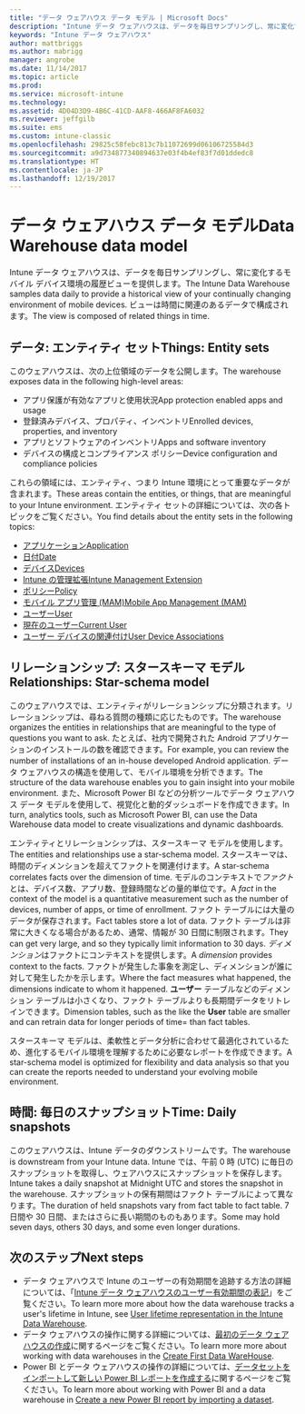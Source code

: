 ```yaml
---
title: "データ ウェアハウス データ モデル | Microsoft Docs"
description: "Intune データ ウェアハウスは、データを毎日サンプリングし、常に変化するモバイル環境の履歴ビューを提供します。"
keywords: "Intune データ ウェアハウス"
author: mattbriggs
ms.author: mabrigg
manager: angrobe
ms.date: 11/14/2017
ms.topic: article
ms.prod: 
ms.service: microsoft-intune
ms.technology: 
ms.assetid: 4D04D3D9-4B6C-41CD-AAF8-466AF8FA6032
ms.reviewer: jeffgilb
ms.suite: ems
ms.custom: intune-classic
ms.openlocfilehash: 29825c58febc813c7b11072699d06106725584d3
ms.sourcegitcommit: a9d734877340894637e03f4b4ef83f7d01ddedc8
ms.translationtype: HT
ms.contentlocale: ja-JP
ms.lasthandoff: 12/19/2017
---
```

# <a name="data-warehouse-data-model"></a><span data-ttu-id="c9c1b-104">データ ウェアハウス データ モデル</span><span class="sxs-lookup"><span data-stu-id="c9c1b-104">Data Warehouse data model</span></span>

<span data-ttu-id="c9c1b-105">Intune データ ウェアハウスは、データを毎日サンプリングし、常に変化するモバイル デバイス環境の履歴ビューを提供します。</span><span class="sxs-lookup"><span data-stu-id="c9c1b-105">The Intune Data Warehouse samples data daily to provide a historical view of your continually changing environment of mobile devices.</span></span> <span data-ttu-id="c9c1b-106">ビューは時間に関連のあるデータで構成されます。</span><span class="sxs-lookup"><span data-stu-id="c9c1b-106">The view is composed of related things in time.</span></span>

## <a name="things-entity-sets"></a><span data-ttu-id="c9c1b-107">データ: エンティティ セット</span><span class="sxs-lookup"><span data-stu-id="c9c1b-107">Things: Entity sets</span></span>

<span data-ttu-id="c9c1b-108">このウェアハウスは、次の上位領域のデータを公開します。</span><span class="sxs-lookup"><span data-stu-id="c9c1b-108">The warehouse exposes data in the following high-level areas:</span></span>

  -  <span data-ttu-id="c9c1b-109">アプリ保護が有効なアプリと使用状況</span><span class="sxs-lookup"><span data-stu-id="c9c1b-109">App protection enabled apps and usage</span></span>
  -  <span data-ttu-id="c9c1b-110">登録済みデバイス、プロパティ、インベントリ</span><span class="sxs-lookup"><span data-stu-id="c9c1b-110">Enrolled devices, properties, and inventory</span></span>
  -  <span data-ttu-id="c9c1b-111">アプリとソフトウェアのインベントリ</span><span class="sxs-lookup"><span data-stu-id="c9c1b-111">Apps and software inventory</span></span>
  -  <span data-ttu-id="c9c1b-112">デバイスの構成とコンプライアンス ポリシー</span><span class="sxs-lookup"><span data-stu-id="c9c1b-112">Device configuration and compliance policies</span></span>

<span data-ttu-id="c9c1b-113">これらの領域には、エンティティ、つまり Intune 環境にとって重要なデータが含まれます。</span><span class="sxs-lookup"><span data-stu-id="c9c1b-113">These areas contain the entities, or things, that are meaningful to your Intune environment.</span></span> <span data-ttu-id="c9c1b-114">エンティティ セットの詳細については、次の各トピックをご覧ください。</span><span class="sxs-lookup"><span data-stu-id="c9c1b-114">You find details about the entity sets in the following topics:</span></span>

  -  [<span data-ttu-id="c9c1b-115">アプリケーション</span><span class="sxs-lookup"><span data-stu-id="c9c1b-115">Application</span></span>](reports-ref-application.md)
  -  [<span data-ttu-id="c9c1b-116">日付</span><span class="sxs-lookup"><span data-stu-id="c9c1b-116">Date</span></span>](reports-ref-date.md)
  -  [<span data-ttu-id="c9c1b-117">デバイス</span><span class="sxs-lookup"><span data-stu-id="c9c1b-117">Devices</span></span>](reports-ref-devices.md)
  -  [<span data-ttu-id="c9c1b-118">Intune の管理拡張</span><span class="sxs-lookup"><span data-stu-id="c9c1b-118">Intune Management Extension</span></span>](reports-ref-intunemanagementextension.md)
  -  [<span data-ttu-id="c9c1b-119">ポリシー</span><span class="sxs-lookup"><span data-stu-id="c9c1b-119">Policy</span></span>](reports-ref-policy.md)
  -  [<span data-ttu-id="c9c1b-120">モバイル アプリ管理 (MAM)</span><span class="sxs-lookup"><span data-stu-id="c9c1b-120">Mobile App Management (MAM)</span></span>](reports-ref-mobile-app-management.md)
  -  [<span data-ttu-id="c9c1b-121">ユーザー</span><span class="sxs-lookup"><span data-stu-id="c9c1b-121">User</span></span>](reports-ref-user.md)
  -  [<span data-ttu-id="c9c1b-122">現在のユーザー</span><span class="sxs-lookup"><span data-stu-id="c9c1b-122">Current User</span></span>](reports-ref-current-user.md)
  -  [<span data-ttu-id="c9c1b-123">ユーザー デバイスの関連付け</span><span class="sxs-lookup"><span data-stu-id="c9c1b-123">User Device Associations</span></span>](reports-ref-user-device.md)

## <a name="relationships-star-schema-model"></a><span data-ttu-id="c9c1b-124">リレーションシップ: スタースキーマ モデル</span><span class="sxs-lookup"><span data-stu-id="c9c1b-124">Relationships: Star-schema model</span></span>

<span data-ttu-id="c9c1b-125">このウェアハウスでは、エンティティがリレーションシップに分類されます。リレーションシップは、尋ねる質問の種類に応じたものです。</span><span class="sxs-lookup"><span data-stu-id="c9c1b-125">The warehouse organizes the entities in relationships that are meaningful to the type of questions you want to ask.</span></span> <span data-ttu-id="c9c1b-126">たとえば、社内で開発された Android アプリケーションのインストールの数を確認できます。</span><span class="sxs-lookup"><span data-stu-id="c9c1b-126">For example, you can review the number of installations of an in-house developed Android application.</span></span> <span data-ttu-id="c9c1b-127">データ ウェアハウスの構造を使用して、モバイル環境を分析できます。</span><span class="sxs-lookup"><span data-stu-id="c9c1b-127">The structure of the data warehouse enables you to gain insight into your mobile environment.</span></span> <span data-ttu-id="c9c1b-128">また、Microsoft Power BI などの分析ツールでデータ ウェアハウス データ モデルを使用して、視覚化と動的ダッシュボードを作成できます。</span><span class="sxs-lookup"><span data-stu-id="c9c1b-128">In turn, analytics tools, such as Microsoft Power BI, can use the Data Warehouse data model to create visualizations and dynamic dashboards.</span></span>

<span data-ttu-id="c9c1b-129">エンティティとリレーションシップは、スタースキーマ モデルを使用します。</span><span class="sxs-lookup"><span data-stu-id="c9c1b-129">The entities and relationships use a star-schema model.</span></span> <span data-ttu-id="c9c1b-130">スタースキーマは、時間のディメンションを超えてファクトを関連付けます。</span><span class="sxs-lookup"><span data-stu-id="c9c1b-130">A star-schema correlates facts over the dimension of time.</span></span> <span data-ttu-id="c9c1b-131">モデルのコンテキストで*ファクト*とは、デバイス数、アプリ数、登録時間などの量的単位です。</span><span class="sxs-lookup"><span data-stu-id="c9c1b-131">A *fact* in the context of the model is a quantitative measurement such as the number of devices, number of apps, or time of enrollment.</span></span> <span data-ttu-id="c9c1b-132">ファクト テーブルには大量のデータが保存されます。</span><span class="sxs-lookup"><span data-stu-id="c9c1b-132">Fact tables store a lot of data.</span></span> <span data-ttu-id="c9c1b-133">ファクト テーブルは非常に大きくなる場合があるため、通常、情報が 30 日間に制限されます。</span><span class="sxs-lookup"><span data-stu-id="c9c1b-133">They can get very large, and so they typically limit information to 30 days.</span></span> <span data-ttu-id="c9c1b-134">*ディメンション*はファクトにコンテキストを提供します。</span><span class="sxs-lookup"><span data-stu-id="c9c1b-134">A *dimension* provides context to the facts.</span></span> <span data-ttu-id="c9c1b-135">ファクトが発生した事象を測定し、ディメンションが誰に対して発生したかを示します。</span><span class="sxs-lookup"><span data-stu-id="c9c1b-135">Where the fact measures what happened, the dimensions indicate to whom it happened.</span></span> <span data-ttu-id="c9c1b-136">**ユーザー** テーブルなどのディメンション テーブルは小さくなり、ファクト テーブルよりも長期間データをリトレインできます。</span><span class="sxs-lookup"><span data-stu-id="c9c1b-136">Dimension tables, such as the like the **User** table are smaller and can retrain data for longer periods of time= than fact tables.</span></span> 

<span data-ttu-id="c9c1b-137">スタースキーマ モデルは、柔軟性とデータ分析に合わせて最適化されているため、進化するモバイル環境を理解するために必要なレポートを作成できます。</span><span class="sxs-lookup"><span data-stu-id="c9c1b-137">A star-schema model is optimized for flexibility and data analysis so that you can create the reports needed to understand your evolving mobile environment.</span></span>

## <a name="time-daily-snapshots"></a><span data-ttu-id="c9c1b-138">時間: 毎日のスナップショット</span><span class="sxs-lookup"><span data-stu-id="c9c1b-138">Time: Daily snapshots</span></span>

<span data-ttu-id="c9c1b-139">このウェアハウスは、Intune データのダウンストリームです。</span><span class="sxs-lookup"><span data-stu-id="c9c1b-139">The warehouse is downstream from your Intune data.</span></span> <span data-ttu-id="c9c1b-140">Intune では、午前 0 時 (UTC) に毎日のスナップショットを取得し、ウェアハウスにスナップショットを保存します。</span><span class="sxs-lookup"><span data-stu-id="c9c1b-140">Intune takes a daily snapshot at Midnight UTC and stores the snapshot in the warehouse.</span></span> <span data-ttu-id="c9c1b-141">スナップショットの保有期間はファクト テーブルによって異なります。</span><span class="sxs-lookup"><span data-stu-id="c9c1b-141">The duration of held snapshots vary from fact table to fact table.</span></span> <span data-ttu-id="c9c1b-142">7 日間や 30 日間、またはさらに長い期間のものもあります。</span><span class="sxs-lookup"><span data-stu-id="c9c1b-142">Some may hold seven days, others 30 days, and some even longer durations.</span></span>

## <a name="next-steps"></a><span data-ttu-id="c9c1b-143">次のステップ</span><span class="sxs-lookup"><span data-stu-id="c9c1b-143">Next steps</span></span>

 - <span data-ttu-id="c9c1b-144">データ ウェアハウスで Intune のユーザーの有効期間を追跡する方法の詳細については、「[Intune データ ウェアハウスのユーザー有効期間の表記](reports-ref-user-timeline.md)」をご覧ください。</span><span class="sxs-lookup"><span data-stu-id="c9c1b-144">To learn more more about how the data warehouse tracks a user's lifetime in Intune, see [User lifetime representation in the Intune Data Warehouse](reports-ref-user-timeline.md).</span></span>
 - <span data-ttu-id="c9c1b-145">データ ウェアハウスの操作に関する詳細については、[最初のデータ ウェアハウスの作成](https://www.codeproject.com/Articles/652108/Create-First-Data-WareHouse)に関するページをご覧ください。</span><span class="sxs-lookup"><span data-stu-id="c9c1b-145">To learn more more about working with data warehouses in the [Create First Data WareHouse](https://www.codeproject.com/Articles/652108/Create-First-Data-WareHouse).</span></span>
 - <span data-ttu-id="c9c1b-146">Power BI とデータ ウェアハウスの操作の詳細については、[データセットをインポートして新しい Power BI レポートを作成する](https://powerbi.microsoft.com/documentation/powerbi-service-create-a-new-report/)に関するページをご覧ください。</span><span class="sxs-lookup"><span data-stu-id="c9c1b-146">To learn more about working with Power BI and a data warehouse in [Create a new Power BI report by importing a dataset](https://powerbi.microsoft.com/documentation/powerbi-service-create-a-new-report/).</span></span> 
